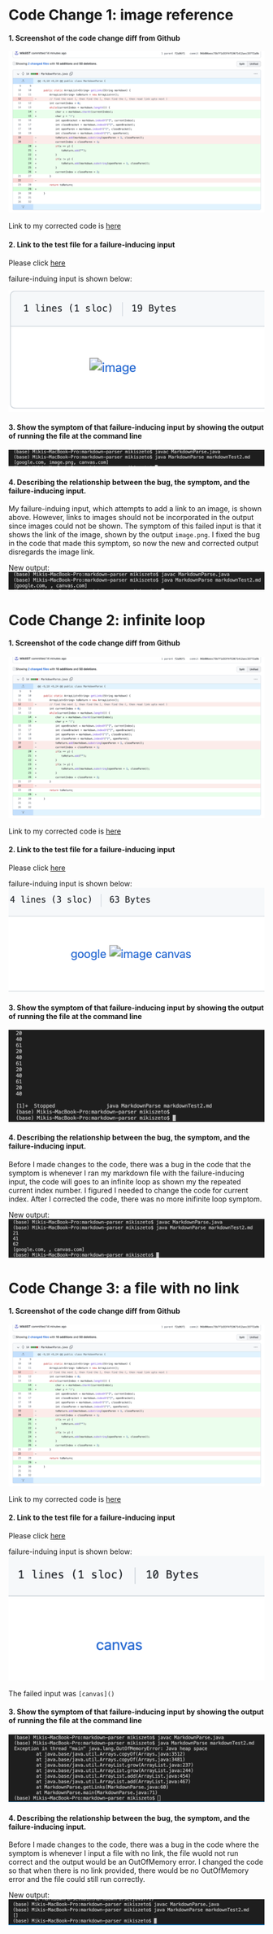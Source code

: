 # Code Change 1: image reference
#### 1. Screenshot of the code change diff from Github 
![](correctedTest1.png)

Link to my corrected code is [here](https://github.com/MikiiiST/markdown-parser/commit/96b80beec73b7f1d33f4f53671412aec33772a9b)

#### 2. Link to the test file for a failure-inducing input
Please click [here](https://github.com/MikiiiST/cse15l-lab-reports/blob/main/lab3Test.md)

failure-induing input is shown below:

![](FailedTest1.png)

#### 3. Show the symptom of that failure-inducing input by showing the output of running the file at the command line 
![image](lab3FailedTest1Output.png)

#### 4. Describing the relationship between the bug, the symptom, and the failure-inducing input.
My failure-induing input, which attempts to add a link to an image, is shown above. However, links to images should not be incorporated in the output since images could not be shown. The symptom of this failed input is that it shows the link of the image, shown by the output `image.png`. I fixed the bug in the code that made this symptom, so now the new and corrected output disregards the image link.

New output:
![](lab3PassedTest1Output.png)

# Code Change 2: infinite loop
#### 1. Screenshot of the code change diff from Github 
![](correctedTest1.png)

Link to my corrected code is [here](https://github.com/MikiiiST/markdown-parser/commit/96b80beec73b7f1d33f4f53671412aec33772a9b)

#### 2. Link to the test file for a failure-inducing input
Please click [here](https://github.com/MikiiiST/cse15l-lab-reports/blob/main/lab3Test2.md)

failure-induing input is shown below:
![](FailedTest2.png)

#### 3. Show the symptom of that failure-inducing input by showing the output of running the file at the command line
![](lab3FailedTestOutput2.png)

#### 4. Describing the relationship between the bug, the symptom, and the failure-inducing input.
Before I made changes to the code, there was a bug in the code that the symptom is whenever I ran my markdown file with the failure-inducing input, the code will goes to an infinite loop as shown my the repeated current index number. I figured I needed to change the code for current index. After I corrected the code, there was no more inifinite loop symptom. 

New output:
![](lab3PassedTest2Output.png)

# Code Change 3: a file with no link
#### 1. Screenshot of the code change diff from Github 
![](correctedTest1.png)

Link to my corrected code is [here](https://github.com/MikiiiST/markdown-parser/commit/96b80beec73b7f1d33f4f53671412aec33772a9b)

#### 2. Link to the test file for a failure-inducing input
Please click [here](https://github.com/MikiiiST/cse15l-lab-reports/blob/main/lab3Test3.md)

failure-induing input is shown below:
![](FailedTest3.png)

The failed input was 
`[canvas]()`

#### 3. Show the symptom of that failure-inducing input by showing the output of running the file at the command line
![](lab3FailedTest3Output.png)

#### 4. Describing the relationship between the bug, the symptom, and the failure-inducing input.
Before I made changes to the code, there was a bug in the code where the symptom is whenever I input a file with no link, the file wuold not run correct and the output would be an OutOfMemory error. I changed the code so that when there is no link provided, there would be no OutOfMemory error and the file could still run correctly. 

New output:
![](Lab3PassedTest3.png)
